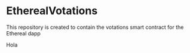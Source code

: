 # EtherealVotations

This repository is created to contain the votations smart contract for the Ethereal dapp

Hola
